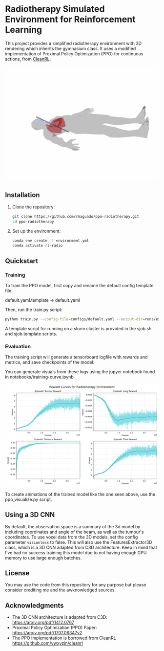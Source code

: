 # Radiotherapy Simulated Environment for Reinforcement Learning

This project provides a simplified radiotherapy environment with 3D rendering which inherits the gymnasium class. It uses a modified implementation of Proximal Policy Optimization (PPO) for continuous actions, from [CleanRL](https://github.com/vwxyzjn/cleanrl). 

![Animation of Trained PPO model on radiotherapy environment](animations/20M.gif)


## Installation

1. Clone the repository:
    ```sh
    git clone https://github.com/rmaguado/ppo-radiotherapy.git
    cd ppo-radiotherapy
    ```

2. Set up the environment:
    ```sh
    conda env create -f environment.yml
    conda activate rl-radio
    ```

## Quickstart

### Training

To train the PPO model, first copy and rename the default config template file:

default.yaml.template -> default.yaml

Then, run the train.py script:

```sh
python train.py --config-file=configs/default.yaml --output-dir=runs/experiment1
```

A template script for running on a slurm cluster is provided in the sjob.sh and sjob.template scripts. 

### Evaluation

The training script will generate a tensorboard logfile with rewards and metrics, and save checkpoints of the model. 

You can generate visuals from these logs using the jupyer notebook found in notebooks/training-curve.ipynb

![Rewards obtained during training process.](notebooks/figures/reward_curves.png)

To create animations of the trained model like the one seen above, use the ppo_visualize.py script. 


## Using a 3D CNN

By default, the observation space is a summary of the 3d model by including coordinates and angle of the beam, as well as the tumour's coordinates. To use voxel data from the 3D models, set the config parameter `visionless` to false. This will also use the FeaturesExtractor3D class, which is a 3D CNN adapted from C3D architecture. Keep in mind that I've had no success training this model due to not having enough GPU memory to use large enough batches. 


## License

You may use the code from this repository for any purpose but please consider crediting me and the awknowledged sources.


## Acknowledgments

- The 3D CNN architecture is adapted from C3D: https://arxiv.org/pdf/1412.0767
- Proximal Policy Optimization (PPO) Paper: https://arxiv.org/pdf/1707.06347v2
- The PPO implementation is borrowed from CleanRL https://github.com/vwxyzjn/cleanrl

